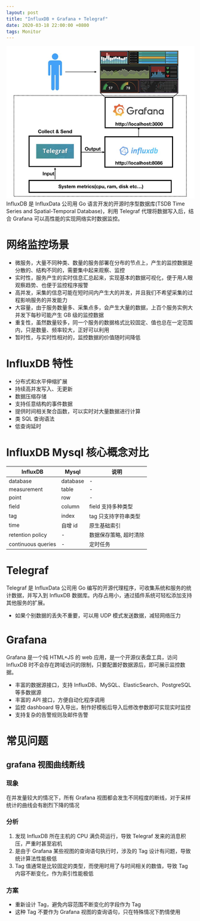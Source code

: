 ```yaml
---
layout: post
title: "InfluxDB + Grafana + Telegraf"
date: 2020-03-18 22:00:00 +0800
tags: Monitor
---
```


![InfluxDB + Grafana](/assets/images/2020-03-18-InfluxDB_Grafana_introduction_1.jpg)
InfluxDB 是 InfluxData 公司用 Go 语言开发的开源时序型数据库(TSDB Time Series and Spatial-Temporal Database)，利用 Telegraf 代理将数据写入后，结合 Grafana 可以高性能的实现网络实时数据监控。

# 网络监控场景

- 微服务，大量不同种类、数量的服务部署在分布的节点上，产生的监控数据是分散的、结构不同的，需要集中起来观察、监控
- 实时性，服务产生的实时信息汇总起来，实现基本的数据可视化，便于用人眼观察趋势、也便于监控程序报警
- 高并发，采集的信息可能在短时间内产生大的并发，并且我们不希望采集的过程影响服务的并发能力
- 大容量，由于服务数量多、采集点多，会产生大量的数据，上百个服务实例大并发下每秒可能产生 GB 级的监控数据
- 重复性，虽然数量较多，同一个服务的数据格式比较固定、值也总在一定范围内，只是数量、频率较大，正好可以利用
- 暂时性，与实时性相对的，监控数据的价值随时间降低

# InfluxDB 特性

- 分布式和水平伸缩扩展
- 持续高并发写入、无更新
- 数据压缩存储
- 支持任意结构的事件数据
- 提供时间相关聚合函数，可以实时对大量数据进行计算
- 类 SQL 查询语法
- 低查询延时

# InfluxDB Mysql 核心概念对比

| InfluxDB           | Mysql    | 说明                   |
| ------------------ | -------- | ---------------------- |
| database           | database | -                      |
| measurement        | table    | -                      |
| point              | row      | -                      |
| field              | column   | field 支持多种类型     |
| tag                | index    | tag 只支持字符串类型   |
| time               | 自增 id  | 原生基础索引           |
| retention policy   | -        | 数据保存策略, 超时清除 |
| continuous queries | -        | 定时任务               |

# Telegraf

Telegraf 是 InfluxData 公司用 Go 编写的开源代理程序，可收集系统和服务的统计数据，并写入到 InfluxDB 数据库。内存占用小，通过插件系统可轻松添加支持其他服务的扩展。

- 如果个别数据的丢失不重要，可以用 UDP 模式发送数据，减轻网络压力

# Grafana

Grafana 是一个纯 HTML+JS 的 web 应用，是一个开源仪表盘工具，访问 InfluxDB 时不会存在跨域访问的限制，只要配置好数据源后，即可展示监控数据。

- 丰富的数据源接口，支持 InfluxDB、MySQL、ElasticSearch、PostgreSQL 等多数据源
- 丰富的 API 接口，方便自动化程序调用
- 监控 dashboard 导入导出，制作好模板后导入后修改参数即可实现实时监控
- 支持复杂的告警规则及邮件告警

# 常见问题

## grafana 视图曲线断线

### 现象

在并发量较大的情况下，所有 Grafana 视图都会发生不同程度的断线，对于采样统计的曲线会有剧烈下降的情况

### 分析

1. 发现 InfluxDB 所在主机的 CPU 满负荷运行，导致 Telegraf 发来的消息积压，严重时甚至宕机
2. 是由于 Grafana 某些视图的查询语句执行时，涉及的 Tag 设计有问题，导致统计算法性能极低
3. Tag 值通常是比较固定的类型，而使用时用了与时间相关的数值，导致 Tag 内容不断变化，作为索引性能极低

### 方案

- 重新设计 Tag，避免内容范围不断变化的字段作为 Tag
- 这种 Tag 不要作为 Grafana 视图的查询语句，只在特殊情况下酌情使用
